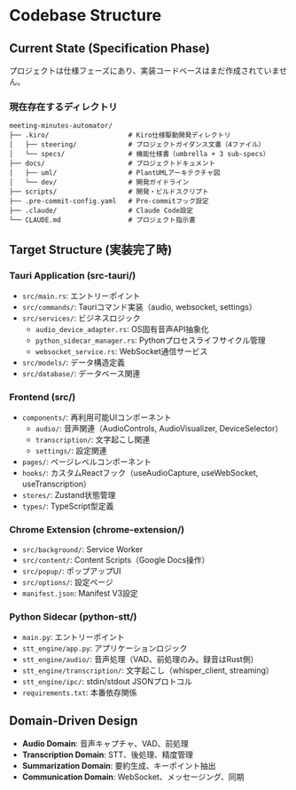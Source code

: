 # Codebase Structure

## Current State (Specification Phase)
プロジェクトは仕様フェーズにあり、実装コードベースはまだ作成されていません。

### 現在存在するディレクトリ
```
meeting-minutes-automator/
├── .kiro/                    # Kiro仕様駆動開発ディレクトリ
│   ├── steering/             # プロジェクトガイダンス文書（4ファイル）
│   └── specs/                # 機能仕様書（umbrella + 3 sub-specs）
├── docs/                     # プロジェクトドキュメント
│   ├── uml/                  # PlantUMLアーキテクチャ図
│   └── dev/                  # 開発ガイドライン
├── scripts/                  # 開発・ビルドスクリプト
├── .pre-commit-config.yaml   # Pre-commitフック設定
├── .claude/                  # Claude Code設定
└── CLAUDE.md                 # プロジェクト指示書
```

## Target Structure (実装完了時)

### Tauri Application (src-tauri/)
- `src/main.rs`: エントリーポイント
- `src/commands/`: Tauriコマンド実装（audio, websocket, settings）
- `src/services/`: ビジネスロジック
  - `audio_device_adapter.rs`: OS固有音声API抽象化
  - `python_sidecar_manager.rs`: Pythonプロセスライフサイクル管理
  - `websocket_service.rs`: WebSocket通信サービス
- `src/models/`: データ構造定義
- `src/database/`: データベース関連

### Frontend (src/)
- `components/`: 再利用可能UIコンポーネント
  - `audio/`: 音声関連（AudioControls, AudioVisualizer, DeviceSelector）
  - `transcription/`: 文字起こし関連
  - `settings/`: 設定関連
- `pages/`: ページレベルコンポーネント
- `hooks/`: カスタムReactフック（useAudioCapture, useWebSocket, useTranscription）
- `stores/`: Zustand状態管理
- `types/`: TypeScript型定義

### Chrome Extension (chrome-extension/)
- `src/background/`: Service Worker
- `src/content/`: Content Scripts（Google Docs操作）
- `src/popup/`: ポップアップUI
- `src/options/`: 設定ページ
- `manifest.json`: Manifest V3設定

### Python Sidecar (python-stt/)
- `main.py`: エントリーポイント
- `stt_engine/app.py`: アプリケーションロジック
- `stt_engine/audio/`: 音声処理（VAD、前処理のみ。録音はRust側）
- `stt_engine/transcription/`: 文字起こし（whisper_client, streaming）
- `stt_engine/ipc/`: stdin/stdout JSONプロトコル
- `requirements.txt`: 本番依存関係

## Domain-Driven Design
- **Audio Domain**: 音声キャプチャ、VAD、前処理
- **Transcription Domain**: STT、後処理、精度管理
- **Summarization Domain**: 要約生成、キーポイント抽出
- **Communication Domain**: WebSocket、メッセージング、同期
